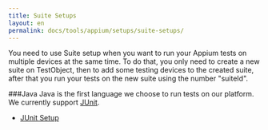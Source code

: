```yaml
---
title: Suite Setups
layout: en
permalink: docs/tools/appium/setups/suite-setups/
---
```

You need to use Suite setup when you want to run your Appium tests on multiple devices at the same time. To do that, you only need to create a new suite on TestObject, then to add some testing devices to the created suite, after that you run your tests on the new suite using the number "suiteId".

###Java
Java is the first language we choose to run tests on our platform. We currently support [JUnit](http://junit.org/junit4/).

+ [JUnit Setup](/docs/tools/appium/setups/suite-setup/junit/)
